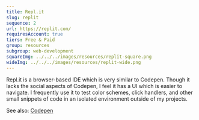 ```yaml
---
title: Repl.it
slug: replit
sequence: 2
url: https://replit.com/
requiresAccount: true
tiers: Free & Paid
group: resources
subgroup: web-development
squareImg: ../../../images/resources/replit-square.png
wideImg: ../../../images/resources/replit-wide.png
---
```


Repl.it is a browser-based IDE which is very similar to Codepen.  Though it lacks the social aspects of Codepen, I feel it has a UI which is easier to navigate.  I frequently use it to test color schemes, click handlers, and other small snippets of code in an isolated environment outside of my projects.

See also: <a href="#codepen">Codepen</a>